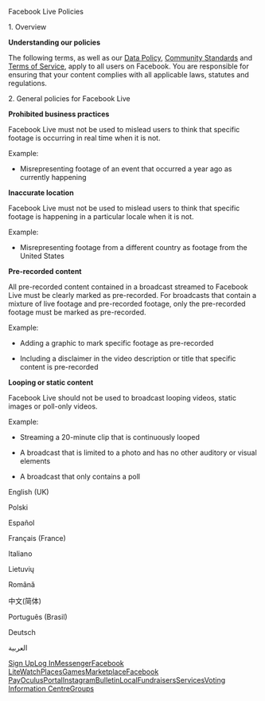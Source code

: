 Facebook Live Policies

1\. Overview

**Understanding our policies**

The following terms, as well as our [Data Policy](https://www.facebook.com/about/privacy/), [Community Standards](https://www.facebook.com/communitystandards/) and [Terms of Service](https://www.facebook.com/legal/terms), apply to all users on Facebook. You are responsible for ensuring that your content complies with all applicable laws, statutes and regulations.

2\. General policies for Facebook Live

**Prohibited business practices**

Facebook Live must not be used to mislead users to think that specific footage is occurring in real time when it is not.

Example:

*   Misrepresenting footage of an event that occurred a year ago as currently happening

**Inaccurate location**

Facebook Live must not be used to mislead users to think that specific footage is happening in a particular locale when it is not.

Example:

*   Misrepresenting footage from a different country as footage from the United States

**Pre-recorded content**

All pre-recorded content contained in a broadcast streamed to Facebook Live must be clearly marked as pre-recorded. For broadcasts that contain a mixture of live footage and pre-recorded footage, only the pre-recorded footage must be marked as pre-recorded.

Example:

*   Adding a graphic to mark specific footage as pre-recorded

*   Including a disclaimer in the video description or title that specific content is pre-recorded

**Looping or static content**

Facebook Live should not be used to broadcast looping videos, static images or poll-only videos.

Example:

*   Streaming a 20-minute clip that is continuously looped

*   A broadcast that is limited to a photo and has no other auditory or visual elements

*   A broadcast that only contains a poll

English (UK)

Polski

Español

Français (France)

Italiano

Lietuvių

Română

中文(简体)

Português (Brasil)

Deutsch

العربية

[Sign Up](https://www.facebook.com/reg/)[Log In](https://www.facebook.com/login/)[Messenger](https://l.facebook.com/l.php?u=https%3A%2F%2Fmessenger.com%2F&h=AT3iKv6sCaR11g2PL2-M6dIDFK50CUph84GvQHNFlnKf0bG685vKLJejx0Pe5GlUHeKgeXh17mhFh7N2TZmrbkuGN_-LfRr0ogG3Ff3QKNsdF5CImOmeejE29iGI9JEwfTJWc-AuuRRz24gDJfpPbY6gkrHPhH5v63u1aA)[Facebook Lite](https://www.facebook.com/lite/)[Watch](https://en-gb.facebook.com/watch/)[Places](https://www.facebook.com/places/)[Games](https://www.facebook.com/games/)[Marketplace](https://www.facebook.com/marketplace/)[Facebook Pay](https://pay.facebook.com/)[Oculus](https://l.facebook.com/l.php?u=https%3A%2F%2Fwww.oculus.com%2F&h=AT3iKv6sCaR11g2PL2-M6dIDFK50CUph84GvQHNFlnKf0bG685vKLJejx0Pe5GlUHeKgeXh17mhFh7N2TZmrbkuGN_-LfRr0ogG3Ff3QKNsdF5CImOmeejE29iGI9JEwfTJWc-AuuRRz24gDJfpPbY6gkrHPhH5v63u1aA)[Portal](https://portal.facebook.com/)[Instagram](https://l.facebook.com/l.php?u=https%3A%2F%2Fwww.instagram.com%2F&h=AT3iKv6sCaR11g2PL2-M6dIDFK50CUph84GvQHNFlnKf0bG685vKLJejx0Pe5GlUHeKgeXh17mhFh7N2TZmrbkuGN_-LfRr0ogG3Ff3QKNsdF5CImOmeejE29iGI9JEwfTJWc-AuuRRz24gDJfpPbY6gkrHPhH5v63u1aA)[Bulletin](https://www.bulletin.com/)[Local](https://www.facebook.com/local/lists/245019872666104/)[Fundraisers](https://www.facebook.com/fundraisers/)[Services](https://www.facebook.com/biz/directory/)[Voting Information Centre](https://www.facebook.com/votinginformationcenter/?entry_point=c2l0ZQ%3D%3D)[Groups](https://www.facebook.com/groups/explore/)
